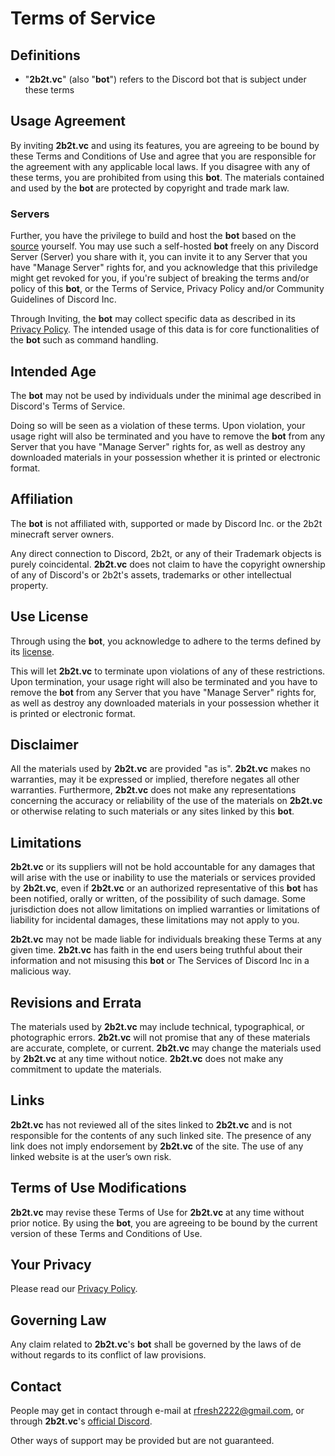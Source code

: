 # Terms of Service

## Definitions

* "**2b2t.vc**" (also "**bot**") refers to the Discord bot that is subject under these terms

## Usage Agreement

By inviting **2b2t.vc** and using its features, you are agreeing to be bound by these Terms and Conditions of Use and agree that you are responsible for the agreement with any applicable local laws. If you disagree with any of these terms, you are prohibited from using this **bot**. The materials contained and used by the **bot** are protected by copyright and trade mark law.

### Servers

Further, you have the privilege to build and host the **bot** based on the [source](https://github.com/rfresh2/2b2t.vc-discord) yourself. You may use such a self-hosted **bot** freely on any Discord Server (Server) you share with it, you can invite it to any Server that you have "Manage Server" rights for, and you acknowledge that this priviledge might get revoked for you, if you're subject of breaking the terms and/or policy of this **bot**, or the Terms of Service, Privacy Policy and/or Community Guidelines of Discord Inc.

Through Inviting, the **bot** may collect specific data as described in its [Privacy Policy](#your-privacy).
The intended usage of this data is for core functionalities of the **bot** such as command handling.

## Intended Age

The **bot** may not be used by individuals under the minimal age described in Discord's Terms of Service.

Doing so will be seen as a violation of these terms. Upon violation, your usage right will also be terminated and you have to remove the **bot** from any Server that you have "Manage Server" rights for, as well as destroy any downloaded materials in your possession whether it is printed or electronic format.

## Affiliation

The **bot** is not affiliated with, supported or made by Discord Inc. or the 2b2t minecraft server owners.

Any direct connection to Discord, 2b2t, or any of their Trademark objects is purely coincidental. **2b2t.vc** does not claim to have the copyright ownership of any of Discord's or 2b2t's assets, trademarks or other intellectual property.

## Use License

Through using the **bot**, you acknowledge to adhere to the terms defined by its [license](https://github.com/rfresh2/2b2t.vc-discord/blob/mainline/LICENSE).

This will let **2b2t.vc** to terminate upon violations of any of these restrictions. Upon termination, your usage right will also be terminated and you have to remove the **bot** from any Server that you have "Manage Server" rights for, as well as destroy any downloaded materials in your possession whether it is printed or electronic format.

## Disclaimer

All the materials used by **2b2t.vc** are provided "as is". **2b2t.vc** makes no warranties, may it be expressed or implied, therefore negates all other warranties. Furthermore, **2b2t.vc** does not make any representations concerning the accuracy or reliability of the use of the materials on **2b2t.vc** or otherwise relating to such materials or any sites linked by this **bot**.

## Limitations

**2b2t.vc** or its suppliers will not be hold accountable for any damages that will arise with the use or inability to use the materials or services provided by **2b2t.vc**, even if **2b2t.vc** or an authorized representative of this **bot** has been notified, orally or written, of the possibility of such damage. Some jurisdiction does not allow limitations on implied warranties or limitations of liability for incidental damages, these limitations may not apply to you.

**2b2t.vc** may not be made liable for individuals breaking these Terms at any given time.
**2b2t.vc** has faith in the end users being truthful about their information and not misusing this **bot** or The Services of Discord Inc in a malicious way.

## Revisions and Errata

The materials used by **2b2t.vc** may include technical, typographical, or photographic errors. **2b2t.vc** will not promise that any of these materials are accurate, complete, or current. **2b2t.vc** may change the materials used by **2b2t.vc** at any time without notice. **2b2t.vc** does not make any commitment to update the materials.

## Links

**2b2t.vc** has not reviewed all of the sites linked to **2b2t.vc** and is not responsible for the contents of any such linked site. The presence of any link does not imply endorsement by **2b2t.vc** of the site. The use of any linked website is at the user’s own risk.

## Terms of Use Modifications

**2b2t.vc** may revise these Terms of Use for **2b2t.vc** at any time without prior notice. By using the **bot**, you are agreeing to be bound by the current version of these Terms and Conditions of Use.

## Your Privacy

Please read our [Privacy Policy](https://github.com/rfresh2/2b2t.vc-discord/blob/mainline/privacy.md).

## Governing Law

Any claim related to **2b2t.vc**'s **bot** shall be governed by the laws of de without regards to its conflict of law provisions.

## Contact

People may get in contact through e-mail at [rfresh2222@gmail.com](mailto:rfresh2222@gmail.com), or through **2b2t.vc**'s [official Discord](https://bot.2b2t.vc).

Other ways of support may be provided but are not guaranteed.
